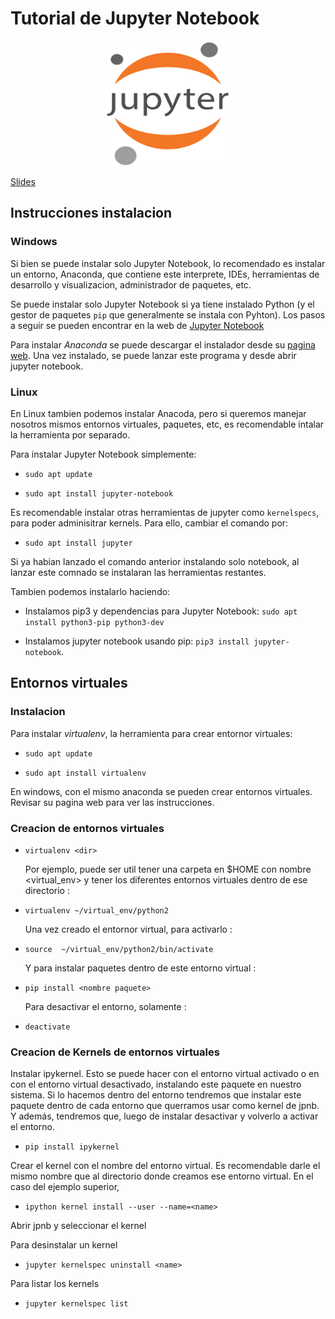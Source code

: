 # Tutorial de Jupyter Notebook 
<p align="center">
<img src="https://github.com/ieee-frc/jpnb-tutorial/blob/master/Slides/img/main-logo.png" width="200" height="200" />
</p>

[Slides](#)

## Instrucciones instalacion 

### Windows 

Si bien se puede instalar solo Jupyter Notebook, lo recomendado es instalar un 
entorno, Anaconda, que contiene este interprete, IDEs, herramientas de desarrollo 
y visualizacion, administrador de paquetes, etc. 

Se puede instalar solo Jupyter Notebook si ya tiene instalado Python (y el gestor de 
paquetes `pip` que generalmente se instala con Pyhton). Los pasos a seguir se 
pueden encontrar en la web de [Jupyter Notebook](https://jupyter.org/install)


Para instalar *Anaconda* se puede descargar el instalador desde su 
[pagina web](https://www.anaconda.com/products/distribution). Una vez instalado, se puede 
lanzar este programa y desde abrir jupyter notebook. 


### Linux 

En Linux tambien podemos instalar Anacoda, pero si queremos manejar nosotros mismos
entornos virtuales, paquetes, etc, es recomendable intalar la herramienta por separado. 

Para instalar Jupyter Notebook simplemente: 

* `sudo apt update`

* `sudo apt install jupyter-notebook`

Es recomendable instalar otras herramientas de jupyter como `kernelspecs`, para poder 
adminisitrar kernels. Para ello, cambiar el comando por: 

* `sudo apt install jupyter`

Si ya habian lanzado el comando anterior instalando solo notebook, al lanzar este 
comnado se instalaran las herramientas restantes. 

 Tambien podemos instalarlo haciendo: 

* Instalamos pip3 y dependencias para Jupyter Notebook: 
`sudo apt install python3-pip python3-dev`

* Instalamos jupyter notebook usando pip: 
`pip3 install jupyter-notebook`. 


## Entornos virtuales 

### Instalacion 
Para instalar *virtualenv*, la herramienta para crear entornor virtuales: 

* `sudo apt update`

* `sudo apt install virtualenv`

En windows, con el mismo anaconda se pueden crear entornos virtuales. Revisar su 
pagina web para ver las instrucciones. 

### Creacion de entornos virtuales 

* `virtualenv <dir>`
    
    Por ejemplo, puede ser util tener una carpeta en $HOME con nombre <virtual_env>
    y tener los diferentes entornos virtuales dentro de ese directorio : 

* `virtualenv ~/virtual_env/python2`
    
    Una vez creado el entornor virtual, para activarlo : 

* `source  ~/virtual_env/python2/bin/activate`
    
    Y para instalar paquetes dentro de este entorno virtual : 

* `pip install <nombre paquete> `
    
    Para desactivar el entorno, solamente : 

* `deactivate`


### Creacion de Kernels de entornos virtuales 
    
Instalar ipykernel. Esto se puede hacer con el entorno virtual activado o en con el 
    entorno virtual desactivado, instalando este paquete en nuestro sistema. Si lo hacemos dentro del entorno
    tendremos que instalar este paquete dentro de cada entorno que querramos usar como kernel de jpnb. 
    Y además, tendremos que, luego de instalar desactivar y volverlo a activar el entorno. 

* `pip install ipykernel`
    
Crear el kernel con el nombre del entorno virtual. Es recomendable darle el mismo nombre que al directorio donde creamos ese 
    entorno virtual. En el caso del ejemplo superior, <python2> 

* `ipython kernel install --user --name=<name>`
    

Abrir jpnb y seleccionar el kernel 


Para desinstalar un kernel 


* `jupyter kernelspec uninstall <name>`


Para listar los kernels 

* `jupyter kernelspec list`
    
    
